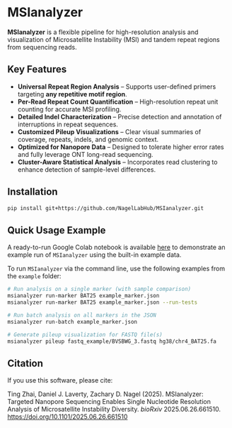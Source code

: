 # MSIanalyzer  

**MSIanalyzer** is a flexible pipeline for high-resolution analysis and visualization of Microsatellite Instability (MSI) and tandem repeat regions from sequencing reads.



## Key Features

- **Universal Repeat Region Analysis** – Supports user-defined primers targeting **any repetitive motif region**.
- **Per-Read Repeat Count Quantification** – High-resolution repeat unit counting for accurate MSI profiling.
- **Detailed Indel Characterization** – Precise detection and annotation of interruptions in repeat sequences.
- **Customized Pileup Visualizations** – Clear visual summaries of coverage, repeats, indels, and genomic context.
- **Optimized for Nanopore Data** – Designed to tolerate higher error rates and fully leverage ONT long-read sequencing.
- **Cluster-Aware Statistical Analysis** – Incorporates read clustering to enhance detection of sample-level differences.



## Installation

```bash
pip install git+https://github.com/NagelLabHub/MSIanalyzer.git
```

## Quick Usage Example
A ready-to-run Google Colab notebook is available [here](https://colab.research.google.com/drive/13PjP7rVajoGOFAizytyXdfj6Souv2cts?usp=sharing) to demonstrate an example run of `MSIanalyzer` using the built-in example data.

To run `MSIanalyzer` via the command line, use the following examples from the `example` folder:

```bash
# Run analysis on a single marker (with sample comparison)
msianalyzer run-marker BAT25 example_marker.json
msianalyzer run-marker BAT25 example_marker.json --run-tests

# Run batch analysis on all markers in the JSON
msianalyzer run-batch example_marker.json

# Generate pileup visualization for FASTQ file(s)
msianalyzer pileup fastq_example/BVSBWG_3.fastq hg38/chr4_BAT25.fa
```

## Citation

If you use this software, please cite: 

Ting Zhai, Daniel J. Laverty, Zachary D. Nagel (2025). MSIanalyzer: Targeted Nanopore Sequencing Enables Single Nucleotide Resolution Analysis of Microsatellite Instability Diversity. *bioRxiv* 2025.06.26.661510. https://doi.org/10.1101/2025.06.26.661510 